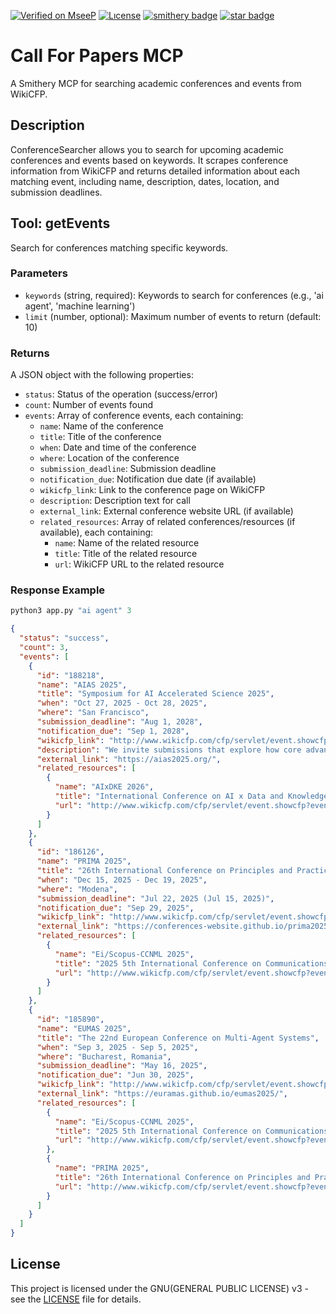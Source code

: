 [![Verified on MseeP](https://mseep.ai/badge.svg)](https://mseep.ai/app/090f67e7-6918-449f-963e-c9ef31dc2aa9)
[![Lıcense](https://img.shields.io/github/license/alperenkocyigit/call-for-papers-mcp)](LICENSE)
[![smithery badge](https://smithery.ai/badge/@alperenkocyigit/call-for-papers-mcp)](https://smithery.ai/server/@alperenkocyigit/call-for-papers-mcp)
[![star badge](https://img.shields.io/github/stars/alperenkocyigit/call-for-papers-mcp)](https://github.com/alperenkocyigit/call-for-papers-mcp/stargazers)

# Call For Papers MCP

A Smithery MCP for searching academic conferences and events from WikiCFP.


## Description

ConferenceSearcher allows you to search for upcoming academic conferences and events based on keywords. It scrapes conference information from WikiCFP and returns detailed information about each matching event, including name, description, dates, location, and submission deadlines.

## Tool: getEvents

Search for conferences matching specific keywords.

### Parameters

- `keywords` (string, required): Keywords to search for conferences (e.g., 'ai agent', 'machine learning')
- `limit` (number, optional): Maximum number of events to return (default: 10)

### Returns

A JSON object with the following properties:

- `status`: Status of the operation (success/error)
- `count`: Number of events found
- `events`: Array of conference events, each containing:
  - `name`: Name of the conference
  - `title`: Title of the conference
  - `when`: Date and time of the conference
  - `where`: Location of the conference
  - `submission_deadline`: Submission deadline
  - `notification_due`: Notification due date (if available)
  - `wikicfp_link`: Link to the conference page on WikiCFP
  - `description`: Description text for call
  - `external_link`: External conference website URL (if available)
  - `related_resources`: Array of related conferences/resources (if available), each containing:
    - `name`: Name of the related resource
    - `title`: Title of the related resource
    - `url`: WikiCFP URL to the related resource

### Response Example 
```python
python3 app.py "ai agent" 3
```

```json
{
  "status": "success",
  "count": 3,
  "events": [
    {
      "id": "188218",
      "name": "AIAS 2025",
      "title": "Symposium for AI Accelerated Science 2025",
      "when": "Oct 27, 2025 - Oct 28, 2025",
      "where": "San Francisco",
      "submission_deadline": "Aug 1, 2028",
      "notification_due": "Sep 1, 2028",
      "wikicfp_link": "http://www.wikicfp.com/cfp/servlet/event.showcfp?eventid=188218&copyownerid=193501",
      "description": "We invite submissions that explore how core advancements in artificial intelligence are accelerating progress in science. This call focuses on transformative AI innovations that enable new modes of inquiry, hypothesis generation, and experimentation across scientific disciplines. We especially welcome work in the following areas: Foundational Models.......",
      "external_link": "https://aias2025.org/",
      "related_resources": [
        {
          "name": "AIxDKE 2026",
          "title": "International Conference on AI x Data and Knowledge Engineering",
          "url": "http://www.wikicfp.com/cfp/servlet/event.showcfp?eventid=188224"
        }
      ]
    },
    {
      "id": "186126",
      "name": "PRIMA 2025",
      "title": "26th International Conference on Principles and Practice of Multi-Agent Systems",
      "when": "Dec 15, 2025 - Dec 19, 2025",
      "where": "Modena",
      "submission_deadline": "Jul 22, 2025 (Jul 15, 2025)",
      "notification_due": "Sep 29, 2025",
      "wikicfp_link": "http://www.wikicfp.com/cfp/servlet/event.showcfp?eventid=186126&copyownerid=186186",
      "external_link": "https://conferences-website.github.io/prima2025/",
      "related_resources": [
        {
          "name": "Ei/Scopus-CCNML 2025",
          "title": "2025 5th International Conference on Communications, Networking and Machine Learning (CCNML 2025)",
          "url": "http://www.wikicfp.com/cfp/servlet/event.showcfp?eventid=127474"
        }
      ]
    },
    {
      "id": "185890",
      "name": "EUMAS 2025",
      "title": "The 22nd European Conference on Multi-Agent Systems",
      "when": "Sep 3, 2025 - Sep 5, 2025",
      "where": "Bucharest, Romania",
      "submission_deadline": "May 16, 2025",
      "notification_due": "Jun 30, 2025",
      "wikicfp_link": "http://www.wikicfp.com/cfp/servlet/event.showcfp?eventid=185890&copyownerid=191777",
      "external_link": "https://euramas.github.io/eumas2025/",
      "related_resources": [
        {
          "name": "Ei/Scopus-CCNML 2025",
          "title": "2025 5th International Conference on Communications, Networking and Machine Learning (CCNML 2025)",
          "url": "http://www.wikicfp.com/cfp/servlet/event.showcfp?eventid=127474"
        },
        {
          "name": "PRIMA 2025",
          "title": "26th International Conference on Principles and Practice of Multi-Agent Systems",
          "url": "http://www.wikicfp.com/cfp/servlet/event.showcfp?eventid=186126"
        }
      ]
    }
  ]
}
```

## License
This project is licensed under the GNU(GENERAL PUBLIC LICENSE) v3 - see the [LICENSE](LICENSE) file for details.